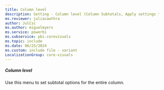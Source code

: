 ```yaml
---
title: Column level
description: Setting - Column level (Column Subtotals, Apply settings to, Column level)
ms.reviewer: juliacawthra
author: JulCsc
ms.author: miguelmyers
ms.service: powerbi
ms.subservice: pbi-corevisuals
ms.topic: include
ms.date: 06/25/2024
ms.custom: include file - variant
LocalizationGroup: core-visuals
---
```

##### Column level

Use this menu to set subtotal options for the entire column.
